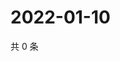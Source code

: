 # 2022-01-10

共 0 条

<!-- BEGIN WEIBO -->
<!-- 最后更新时间 Mon Jan 10 2022 01:20:04 GMT+0800 (China Standard Time) -->

<!-- END WEIBO -->
